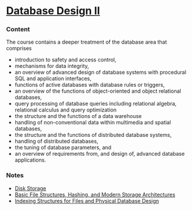 # [Database Design II](http://uu.se/en/admissions/master/selma/kursplan/?kKod=1DL400&lasar=)

### Content
The course contains a deeper treatment of the database area that comprises
  - introduction to safety and access control,
  - mechanisms for data integrity,
  - an overview of advanced design of database systems with procedural SQL and application interfaces,
  - functions of active databases with database rules or triggers,
  - an overview of the functions of object-oriented and object relational databases,
  - query processing of database queries including relational algebra, relational calculus and query optimization
  - the structure and the functions of a data warehouse
  - handling of non-conventional data within multimedia and spatial databases,
  - the structure and the functions of distributed database systems,
  - handling of distributed databases,
  - the tuning of database parameters, and
  - an overview of requirements from, and design of, advanced database applications.

### Notes
  - [Disk Storage](2017-10-30-disk-storage.md)
  - [Basic File Structures, Hashing, and Modern Storage Architectures](2017-11-01-basic-file-structures-hashing.md)
  - [Indexing Structures for Files and Physical Database Design](2017-11-03-indexes.md)
